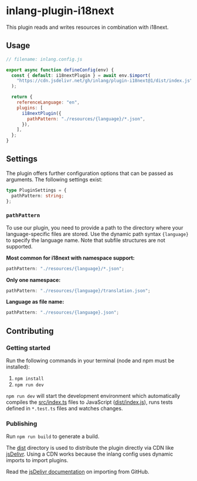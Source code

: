 # inlang-plugin-i18next

This plugin reads and writes resources in combination with i18next.

## Usage

```js
// filename: inlang.config.js

export async function defineConfig(env) {
  const { default: i18nextPlugin } = await env.$import(
    "https://cdn.jsdelivr.net/gh/inlang/plugin-i18next@1/dist/index.js"
  );

  return {
    referenceLanguage: "en",
    plugins: [
      i18nextPlugin({
        pathPattern: "./resources/{language}/*.json",
      }),
    ],
  };
}
```

## Settings

The plugin offers further configuration options that can be passed as arguments. The following settings exist:

```typescript
type PluginSettings = {
  pathPattern: string;
};
```

### `pathPattern`

To use our plugin, you need to provide a path to the directory where your language-specific files are stored. Use the dynamic path syntax `{language}` to specify the language name. Note that subfile structures are not supported.

**Most common for i18next with namespace support:**

```typescript
pathPattern: "./resources/{language}/*.json";
```

**Only one namespace:**

```typescript
pathPattern: "./resources/{language}/translation.json";
```

**Language as file name:**

```typescript
pathPattern: "./resources/{language}.json";
```

## Contributing

### Getting started

Run the following commands in your terminal (node and npm must be installed):

1. `npm install`
2. `npm run dev`

`npm run dev` will start the development environment which automatically compiles the [src/index.ts](./src/index.ts) files to JavaScript ([dist/index.js](dist/index.js)), runs tests defined in `*.test.ts` files and watches changes.

### Publishing

Run `npm run build` to generate a build.

The [dist](./dist/) directory is used to distribute the plugin directly via CDN like [jsDelivr](https://www.jsdelivr.com/). Using a CDN works because the inlang config uses dynamic imports to import plugins.

Read the [jsDelivr documentation](https://www.jsdelivr.com/?docs=gh) on importing from GitHub.
